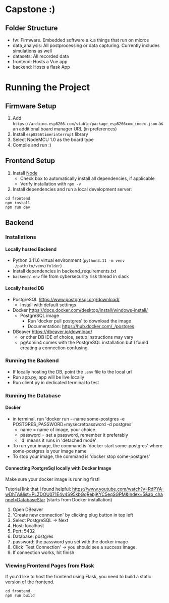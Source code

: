 # Capstone :)

## Folder Structure
- fw: Firmware. Embedded software a.k.a things that run on micros
- data_analysis: All postprocessing or data capturing. Currently includes simulations as well
- datasets: All recorded data
- frontend: Hosts a Vue app
- backend: Hosts a flask App

# Running the Project
## Firmware Setup
1. Add `https://arduino.esp8266.com/stable/package_esp8266com_index.json` as an additional board manager URL (in preferences)
2. Install `esp8266timerinterrupt` library
3. Select NodeMCU 1.0 as the board type
4. Compile and run :)

## Frontend Setup
1. Install [Node](https://nodejs.org/en)
   - Check box to automatically install all dependencies, if applicable 
   - Verify installation with `npm -v`
2. Install dependencies and run a local development server:
```
cd frontend
npm install
npm run dev
```

## Backend
### Installations
#### Locally hosted Backend
- Python 3.11.6 virtual environment (`python3.11 -m venv ./path/to/venv/folder`)
- Install dependencies in backend_requirements.txt
- `backend/.env` file from cybersecurity risk thread in slack

#### Locally hosted DB
- PostgreSQL https://www.postgresql.org/download/
    - Install with default settings 
- Docker https://docs.docker.com/desktop/install/windows-install/
    - PostgreSQL image 
        - Run 'docker pull postgres' to download the image 
        - Documentation: https://hub.docker.com/_/postgres
- DBeaver https://dbeaver.io/download/
    - or other DB IDE of choice, setup instructions may vary 
    - pgAdmin4 comes with the PostgreSQL installation but I found creating a connection confusing 

### Running the Backend
- If locally hosting the DB, point the `.env` file to the local url
- Run app.py, app will be live locally
- Run client.py in dedicated terminal to test

### Running the Database
#### Docker
- in terminal, run 'docker run --name some-postgres -e POSTGRES_PASSWORD=mysecretpassword -d postgres'
    - name = name of image, your choice
    - password = set a password, remember it preferably
    - 'd' means it runs in 'detached mode'
- To run your image, the command is 'docker start some-postgres' where some-postgres is your image name
- To stop your image, the command is 'docker stop some-postgres'

#### Connecting PostgreSql locally with Docker Image
Make sure your docker image is running first!

Tutorial link that I found helpful: https://www.youtube.com/watch?v=RdPYA-wDhTA&list=PLZDOU071E4v4S95kbGgRebjKYC5eqSGPM&index=5&ab_channel=DatabaseStar  (starts from Docker installation)
1. Open DBeaver
2. 'Create new connection' by clicking plug button in top left
3. Select PostgreSQL -> Next
4. Host: localhost
5. Port: 5432
6. Database: postgres
7. password: the password you set with the docker image
8. Click 'Test Connection' -> you should see a success image.
9. If connection works, hit finish

### Viewing Frontend Pages from Flask
If you'd like to host the frontend using Flask, you need to build a static version of the frontend.
```
cd frontend
npm run build
```
